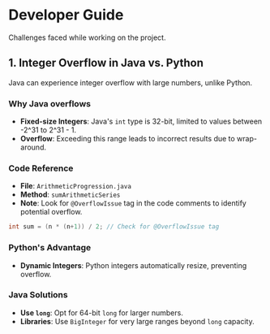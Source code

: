 # Developer Guide
Challenges faced while working on the project.

## 1. Integer Overflow in Java vs. Python
Java can experience integer overflow with large numbers, unlike Python. 
### Why Java overflows
- **Fixed-size Integers**: Java's `int` type is 32-bit, limited to values between -2^31 to 2^31 - 1.
- **Overflow**: Exceeding this range leads to incorrect results due to wrap-around.

### Code Reference
- **File**: `ArithmeticProgression.java`
- **Method**: `sumArithmeticSeries`
- **Note**: Look for `@OverflowIssue` tag in the code comments to identify potential overflow. 
```java
int sum = (n * (n+1)) / 2; // Check for @OverflowIssue tag
```

### Python's Advantage
- **Dynamic Integers**: Python integers automatically resize, preventing overflow.

### Java Solutions
- **Use `long`**: Opt for 64-bit `long` for larger numbers. 
- **Libraries**: Use `BigInteger` for very large ranges beyond `long` capacity.